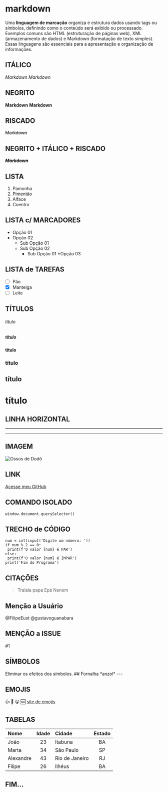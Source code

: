 # markdown
Uma **linguagem de marcação** organiza e estrutura dados usando tags ou símbolos, definindo como o conteúdo será exibido ou processado. Exemplos comuns são HTML (estruturação de páginas web), XML (armazenamento de dados) e Markdown (formatação de texto simples). Essas linguagens são essenciais para a apresentação e organização de informações.

## ITÁLICO
_Markdown_
*Markdown*

## NEGRITO
**Markdown**
__Markdown__

## RISCADO
~~Markdown~~

## NEGRITO + ITÁLICO + RISCADO
__*~~Markdown~~*__

## LISTA
1. Pamonha
1. Pimentão
5. Alface
3. Coentro

## LISTA c/ MARCADORES
* Opção 01
* Opção 02
   * Sub Opção 01
   * Sub Opção 02
      * Sub Opção 01
*Opção 03

## LISTA de TAREFAS
- [ ] Pão
- [x] Manteiga
- [ ] Leite

## TÍTULOS
###### título
##### título
#### título
### título
## título
# título

## LINHA HORIZONTAL
***
---

## IMAGEM
![Ossos de Dodô](https://github.com/FilipeEust/Ola-Mundo/assets/134540717/3b60db0b-9140-4902-8a3f-c76546319f4a)

## LINK
[Acesse meu GitHub](github.com/filipeeust)

## COMANDO ISOLADO
`window.document.querySelector()`

## TRECHO de CÓDIGO
```
num = int(input('Digite um número: '))
if num % 2 == 0:
 print(f'O valor {num} é PAR')
else:
 print(f'O valor {num} é ÍMPAR')
print('Fim do Programa')
```

## CITAÇÕES
> Tralala papa
> Epá Nenem

## Menção a Usuário
@FilipeEust 
@gustavoguanabara

## MENÇÃO a ISSUE
#1

## SÍMBOLOS
Eliminar os efeitos dos símbolos.
\## Fornalha
\*anzol*
\---

## EMOJIS
👍 
💪 
😮 
🆘 
[site de emojis](https://emojipedia.org/)

## TABELAS
 Nome | Idade | Cidade | Estado
:--- | :---: | :--- | :---:
João | 23 | Itabuna | BA
Marta | 34 | São Paulo | SP
Alexandre | 43 | Rio de Janeiro | RJ
Filipe | 26 | Ilhéus | BA

## FIM...
